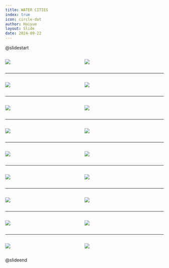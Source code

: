 ```yaml
---
title: WATER CITIES
index: true
icon: circle-dot
author: Haiyue
layout: Slide
date: 2024-09-22
---
```

 
@slidestart

<div style="display:flex">
<div style="flex:1">

![](https://raw.githubusercontent.com/yclord/reading/refs/heads/master/english/Level-X/WATER%20CITIES/001.webp)
</div>
<div style="flex:1">

![](https://raw.githubusercontent.com/yclord/reading/refs/heads/master/english/Level-X/WATER%20CITIES/002.webp)
</div>
</div>

---

<div style="display:flex">
<div style="flex:1">

![](https://raw.githubusercontent.com/yclord/reading/refs/heads/master/english/Level-X/WATER%20CITIES/003.webp)
</div>
<div style="flex:1">

![](https://raw.githubusercontent.com/yclord/reading/refs/heads/master/english/Level-X/WATER%20CITIES/004.webp)
</div>
</div>

---

<div style="display:flex">
<div style="flex:1">

![](https://raw.githubusercontent.com/yclord/reading/refs/heads/master/english/Level-X/WATER%20CITIES/005.webp)
</div>
<div style="flex:1">

![](https://raw.githubusercontent.com/yclord/reading/refs/heads/master/english/Level-X/WATER%20CITIES/006.webp)
</div>
</div>

---

<div style="display:flex">
<div style="flex:1">

![](https://raw.githubusercontent.com/yclord/reading/refs/heads/master/english/Level-X/WATER%20CITIES/007.webp)
</div>
<div style="flex:1">

![](https://raw.githubusercontent.com/yclord/reading/refs/heads/master/english/Level-X/WATER%20CITIES/008.webp)
</div>
</div>

---

<div style="display:flex">
<div style="flex:1">

![](https://raw.githubusercontent.com/yclord/reading/refs/heads/master/english/Level-X/WATER%20CITIES/009.webp)
</div>
<div style="flex:1">

![](https://raw.githubusercontent.com/yclord/reading/refs/heads/master/english/Level-X/WATER%20CITIES/010.webp)
</div>
</div>

---

<div style="display:flex">
<div style="flex:1">

![](https://raw.githubusercontent.com/yclord/reading/refs/heads/master/english/Level-X/WATER%20CITIES/011.webp)
</div>
<div style="flex:1">

![](https://raw.githubusercontent.com/yclord/reading/refs/heads/master/english/Level-X/WATER%20CITIES/012.webp)
</div>
</div>

---

<div style="display:flex">
<div style="flex:1">

![](https://raw.githubusercontent.com/yclord/reading/refs/heads/master/english/Level-X/WATER%20CITIES/013.webp)
</div>
<div style="flex:1">

![](https://raw.githubusercontent.com/yclord/reading/refs/heads/master/english/Level-X/WATER%20CITIES/014.webp)
</div>
</div>

---

<div style="display:flex">
<div style="flex:1">

![](https://raw.githubusercontent.com/yclord/reading/refs/heads/master/english/Level-X/WATER%20CITIES/015.webp)
</div>
<div style="flex:1">

![](https://raw.githubusercontent.com/yclord/reading/refs/heads/master/english/Level-X/WATER%20CITIES/016.webp)
</div>
</div>

---

<div style="display:flex">
<div style="flex:1">

![](https://raw.githubusercontent.com/yclord/reading/refs/heads/master/english/Level-X/WATER%20CITIES/017.webp)
</div>
<div style="flex:1">

![](https://raw.githubusercontent.com/yclord/reading/refs/heads/master/english/Level-X/WATER%20CITIES/018.webp)
</div>
</div>

@slideend